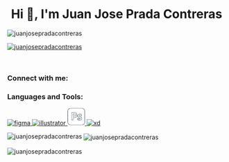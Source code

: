 <h1 align="center">Hi 👋, I'm Juan Jose Prada Contreras</h1>
<p align="left"> <img src="https://komarev.com/ghpvc/?username=juanjosepradacontreras&label=Profile%20views&color=0e75b6&style=flat" alt="juanjosepradacontreras" /> </p>

<p align="left"> <a href="https://github.com/ryo-ma/github-profile-trophy"><img src="https://github-profile-trophy.vercel.app/?username=juanjosepradacontreras" alt="juanjosepradacontreras" /></a> </p>

<p align="left"> <a href="https://twitter.com/" target="blank"><img src="https://img.shields.io/twitter/follow/?logo=twitter&style=for-the-badge" alt="" /></a> </p>

<h3 align="left">Connect with me:</h3>
<p align="left">
</p>

<h3 align="left">Languages and Tools:</h3>
<p align="left"> <a href="https://www.figma.com/" target="_blank" rel="noreferrer"> <img src="https://www.vectorlogo.zone/logos/figma/figma-icon.svg" alt="figma" width="40" height="40"/> </a> <a href="https://www.adobe.com/in/products/illustrator.html" target="_blank" rel="noreferrer"> <img src="https://www.vectorlogo.zone/logos/adobe_illustrator/adobe_illustrator-icon.svg" alt="illustrator" width="40" height="40"/> </a> <a href="https://www.photoshop.com/en" target="_blank" rel="noreferrer"> <img src="https://raw.githubusercontent.com/devicons/devicon/master/icons/photoshop/photoshop-line.svg" alt="photoshop" width="40" height="40"/> </a> <a href="https://www.adobe.com/products/xd.html" target="_blank" rel="noreferrer"> <img src="https://cdn.worldvectorlogo.com/logos/adobe-xd.svg" alt="xd" width="40" height="40"/> </a> </p>

<p><img align="left" src="https://github-readme-stats.vercel.app/api/top-langs?username=juanjosepradacontreras&show_icons=true&locale=en&layout=compact" alt="juanjosepradacontreras" /></p>

<p>&nbsp;<img align="center" src="https://github-readme-stats.vercel.app/api?username=juanjosepradacontreras&show_icons=true&locale=en" alt="juanjosepradacontreras" /></p>

<p><img align="center" src="https://github-readme-streak-stats.herokuapp.com/?user=juanjosepradacontreras&" alt="juanjosepradacontreras" /></p>

